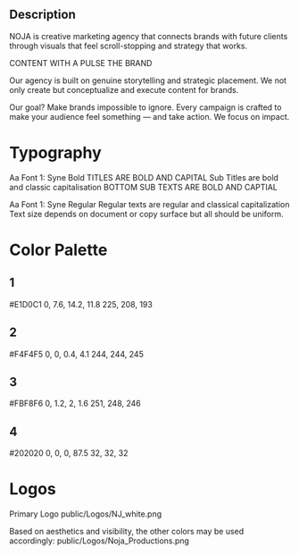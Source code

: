 ## Description
NOJA is creative marketing agency that connects
brands with future clients through visuals that feel
scroll-stopping and strategy that works.

CONTENT
WITH
A PULSE
THE BRAND

Our agency is built on genuine storytelling and
strategic placement. We not only create but
conceptualize and execute content for brands.

Our goal? Make brands impossible to ignore. Every
campaign is crafted to make your audience feel
something — and take action. We focus on impact.

# Typography

Aa Font 1: Syne Bold
TITLES ARE BOLD AND CAPITAL
Sub Titles are bold and classic capitalisation
BOTTOM SUB TEXTS ARE BOLD AND CAPTIAL

Aa Font 1: Syne Regular
Regular texts are regular and classical capitalization
Text size depends on document or copy surface but all should
be uniform.

# Color Palette 

## 1
#E1D0C1
0, 7.6, 14.2, 11.8
225, 208, 193

## 2
#F4F4F5
0, 0, 0.4, 4.1
244, 244, 245

## 3
#FBF8F6
0, 1.2, 2, 1.6
251, 248, 246

## 4
#202020
0, 0, 0, 87.5
32, 32, 32

# Logos
Primary Logo
public/Logos/NJ_white.png

Based on aesthetics and visibility, the
other colors may be used accordingly:
public/Logos/Noja_Productions.png
